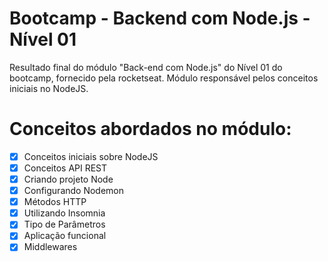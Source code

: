 # Bootcamp - Backend com Node.js - Nível 01
Resultado final do módulo "Back-end com Node.js" do Nível 01 do bootcamp, fornecido pela rocketseat. Módulo responsável pelos conceitos iniciais no NodeJS. 

# Conceitos abordados no módulo:
- [x] Conceitos iniciais sobre NodeJS
- [x] Conceitos API REST
- [x] Criando projeto Node
- [x] Configurando Nodemon
- [x] Métodos HTTP
- [x] Utilizando Insomnia
- [x] Tipo de Parâmetros
- [x] Aplicação funcional
- [x] Middlewares
